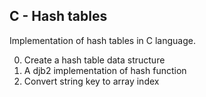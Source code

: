 ## C - Hash tables

Implementation of hash tables in C language.

0.  Create a hash table data structure
1.  A djb2 implementation of hash function
2.  Convert string key to array index
